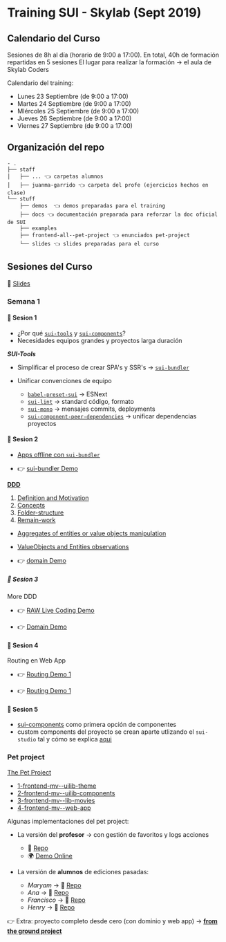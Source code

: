 # Training SUI - Skylab (Sept 2019)

## Calendario del Curso

Sesiones de 8h al día (horario de 9:00 a 17:00). En total, 40h de formación repartidas en 5 sesiones
El lugar para realizar la formación → el aula de Skylab Coders

Calendario del training:

- Lunes 23 Septiembre (de 9:00 a 17:00)
- Martes 24 Septiembre (de 9:00 a 17:00)
- MIércoles 25 Septiembre (de 9:00 a 17:00)
- Jueves 26 Septiembre (de 9:00 a 17:00)
- Viernes 27 Septiembre (de 9:00 a 17:00)

## Organización del repo

```
- .
├── staff
│   ├── ... 👈 carpetas alumnos
│   ├── juanma-garrido 👈 carpeta del profe (ejercicios hechos en clase)
└── stuff
    ├── demos  👈 demos preparadas para el training
    ├── docs 👈 documentación preparada para reforzar la doc oficial de SUI
    ├── examples
    ├── frontend-all--pet-project 👈 enunciados pet-project
    └── slides 👈 slides preparadas para el curso
```


## Sesiones del Curso

📄 [Slides](https://gitpitch.com/trainings-juanmaguitar/adevinta-sui-tools-training-sept2019/devel#/)

### Semana 1 

#### 📅 Sesion 1

- ¿Por qué [`sui-tools`](https://github.com/SUI-Components/sui) y [`sui-components`](https://github.com/SUI-Components/sui-components)?
- Necesidades equipos grandes y proyectos larga duración

**_SUI-Tools_**

- Simplificar el proceso de crear SPA's y SSR's → [`sui-bundler`](https://github.com/SUI-Components/sui/blob/master/packages/sui-bundler)

- Unificar convenciones de equipo
  - [`babel-preset-sui`](https://github.com/SUI-Components/sui/blob/master/packages/babel-preset-sui) → ESNext
  - [`sui-lint`](https://github.com/SUI-Components/sui/blob/master/packages/sui-lint) → standard código, formato
  - [`sui-mono`](https://github.com/SUI-Components/sui/blob/master/packages/sui-mono) → mensajes commits, deployments 
  - [`sui-component-peer-dependencies`](https://github.com/SUI-Components/sui/blob/master/packages/sui-component-peer-dependencies/README.md) → unificar dependencias proyectos


#### 📅 Sesion 2

- [Apps offline con `sui-bundler`](https://github.com/SUI-Components/sui/tree/master/packages/sui-bundler#offline) 

- 👉 [sui-bundler Demo](https://github.com/trainings-juanmaguitar/adevinta-sui-tools-training-sept2019/blob/devel/staff/juanma-garrido/sui-bundler-demo)

[**__DDD__**](https://github.com/trainings-juanmaguitar/adevinta-sui-tools-training-sept2019/blob/devel/stuff/docs/DOMAIN/README.md) 

1. [Definition and Motivation](https://github.com/trainings-juanmaguitar/adevinta-sui-tools-training-sept2019/blob/devel/stuff/docs/DOMAIN/1-Definition-and-motivation.md)
2. [Concepts](https://github.com/trainings-juanmaguitar/adevinta-sui-tools-training-sept2019/blob/devel/stuff/docs/DOMAIN/2-Concepts.md)
3. [Folder-structure](https://github.com/trainings-juanmaguitar/adevinta-sui-tools-training-sept2019/blob/devel/stuff/docs/DOMAIN/3-Folder-structure.md)
4. [Remain-work](https://github.com/trainings-juanmaguitar/adevinta-sui-tools-training-sept2019/blob/devel/stuff/docs/DOMAIN/4-Remain-work.md)

- [Aggregates of entities or value objects manipulation](https://github.com/trainings-juanmaguitar/adevinta-sui-tools-training-sept2019/blob/devel/stuff/docs/DOMAIN/__manipulate-aggregates.md)
- [ValueObjects and Entities observations](__ValueObjects-and-Entities-observations.md)

- 👉 [domain Demo](https://github.com/trainings-juanmaguitar/adevinta-sui-tools-training-sept2019/blob/devel/staff/juanma-garrido/domain-demo)

##### 📅 Sesion 3

More DDD

- 👉 [RAW Live Coding Demo](https://github.com/trainings-juanmaguitar/adevinta-sui-tools-training-sept2019/blob/devel/stuff/demos/rawlive-coding-demo)

- 👉 [Domain Demo](https://github.com/trainings-juanmaguitar/adevinta-sui-tools-training-sept2019/blob/devel/stuff/demos/domain-demo)




#### 📅 Sesion 4

Routing en Web App

- 👉 [Routing Demo 1](https://github.com/trainings-juanmaguitar/adevinta-sui-tools-training-sept2019/blob/devel/stuff/demos/sui-bundler-demo-pro-routes-context)

- 👉 [Routing Demo 1](https://github.com/trainings-juanmaguitar/adevinta-sui-tools-training-sept2019/blob/devel/stuff/demos/sui-bundler-demo-pro-routes-context)


#### 📅 Sesion 5

- [sui-components](https://github.com/SUI-Components/sui-components) como primera opción de componentes
- custom components del proyecto se crean aparte utlizando el `sui-studio` tal y cómo se explica [aqui](https://github.com/trainings-juanmaguitar/adevinta-sui-tools-training-sept2019/blob/devel/stuff/docs/SUI-STUDIO.md)


### Pet project

[The Pet Project](https://github.com/trainings-juanmaguitar/adevinta-sui-tools-training-sept2019/blob/devel/stuff/frontend-all--pet-project/README.md)
- [1-frontend-mv--uilib-theme](https://github.com/trainings-juanmaguitar/adevinta-sui-tools-training-sept2019/blob/devel/stuff/frontend-all--pet-project/1-frontend-mv--uilib-theme/README.md)
- [2-frontend-mv--uilib-components](https://github.com/trainings-juanmaguitar/adevinta-sui-tools-training-sept2019/blob/devel/stuff/frontend-all--pet-project/2-frontend-mv--uilib-components/README.md)
- [3-frontend-mv--lib-movies](https://github.com/trainings-juanmaguitar/adevinta-sui-tools-training-sept2019/blob/devel/stuff/frontend-all--pet-project/3-frontend-mv--lib-movies/README.md)
- [4-frontend-mv--web-app](https://github.com/trainings-juanmaguitar/adevinta-sui-tools-training-sept2019/blob/devel/stuff/frontend-all--pet-project/4-frontend-mv--web-app/README.md)

Algunas implementaciones del pet project:

- La versión del **profesor** → con gestión de favoritos y logs acciones
  - 📄 [Repo](https://github.com/trainings-juanmaguitar/adevinta-sui-tools-training-sept2019/blob/devel/stuff/final-project/schibsted-frontend-mv-project/README.md) 
  - 🌍 [Demo Online](https://20190116-1547675909-spa-mock-production-tqwqacidkh.now.sh/)

- La versión de **alumnos** de ediciones pasadas: 
  - _Maryam_ → 📄 [Repo](https://github.com/trainings-juanmaguitar/adevinta-sui-tools-training-sept2019/blob/devel/stuff/old/dec2018/staff/maryam-malek/frontend-all--pet-project) 
  - _Ana_ → 📄 [Repo](https://github.com/trainings-juanmaguitar/adevinta-sui-tools-training-sept2019/blob/devel/stuff/old/dec2018/staff/ana-sanjuan/frontend-all--pet-project) 
  - _Francisco_ → 📄 [Repo](https://github.com/trainings-juanmaguitar/adevinta-sui-tools-training-sept2019/blob/devel/stuff/old/dec2018/staff/francisco-fernandez/frontend-all--pet-project) 
  - _Henry_ → 📄 [Repo](https://github.com/trainings-juanmaguitar/adevinta-sui-tools-training-sept2019/blob/devel/stuff/old/dec2018/staff/henry-novoa/frontend-all--pet-project) 

👉 Extra: proyecto completo desde cero (con dominio y web app) → [**from the ground project**](https://github.com/trainings-juanmaguitar/adevinta-sui-tools-training-sept2019/blob/devel/staff/juanma-garrido/from-the-ground-project)